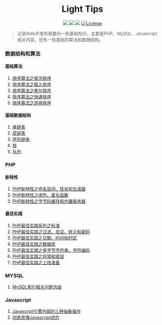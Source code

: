<h1 align="center">Light Tips</h1>

<p align="center">
<a href="https://github.com/xx19941215/webBlog"><img src="https://img.shields.io/github/forks/xx19941215/webBlog.svg"></a>
<a href="https://github.com/xx19941215/webBlog"><img src="https://img.shields.io/github/stars/xx19941215/webBlog.svg"></a>
<a href="https://github.com/xx19941215/webBlog"><img src="https://img.shields.io/badge/php-7.0%2B-blue.svg""></a>
<a href="https://opensource.org/licenses/MIT"><img src="https://img.shields.io/cocoapods/l/AFNetworking.svg" alt="License"></a>
</p>

> 记录Web开发所需要的一些基础知识，主要是PHP、MySQL、Javascript相关内容，还有一些基础的算法和数据结构。

### 数据结构和算法

#### 基础算法
1. [排序算法之冒泡排序](https://github.com/xx19941215/webBlog/blob/master/algorithm/sort/bubbleSort/bubbleSort.php)
2. [排序算法之插入排序](https://github.com/xx19941215/webBlog/blob/master/algorithm/sort/insertSort/insertSort.php)
3. [排序算法之希尔排序](https://github.com/xx19941215/webBlog/blob/master/algorithm/sort/shellSort/shellSort.php)
4. [排序算法之快速排序](https://github.com/xx19941215/webBlog/blob/master/algorithm/sort/quickSort/quickSort.php)
5. [排序算法之选择排序](https://github.com/xx19941215/webBlog/blob/master/algorithm/sort/selectSort/selectSort.php)

#### 基础数据结构

1. [单链表](https://github.com/xx19941215/webBlog/blob/master/dataStructure/LinkedList/LinkedList.php)
2. [双链表](https://github.com/xx19941215/webBlog/blob/master/dataStructure/DoubleLinkedList/DoubleLinkedList.php)
3. [环形链表](https://github.com/xx19941215/webBlog/blob/master/dataStructure/CircularLinkedList/CircularLinkedList.php)
4. [栈](https://github.com/xx19941215/webBlog/blob/master/dataStructure/Stack/LinkedListStack.php)
5. [队列](https://github.com/xx19941215/webBlog/blob/master/dataStructure/Queue/LinkedListQueue.php)

### PHP

#### 新特性
1. [PHP新特性之命名空间、性状和生成器](https://github.com/xx19941215/webBlog/issues/1)
2. [PHP新特性之闭包、匿名函数](https://github.com/xx19941215/webBlog/issues/2)
3. [PHP新特性之字节码缓存和内置服务器](https://github.com/xx19941215/webBlog/issues/3)

#### 最佳实践

1. [PHP最佳实践系列之标准](https://github.com/xx19941215/webBlog/issues/4)
2. [PHP最佳实践之过滤、验证、转义和密码](https://github.com/xx19941215/webBlog/issues/5)
3. [PHP最佳实践之日期、时间和时区](https://github.com/xx19941215/webBlog/issues/6)
4. [PHP最佳实践之数据库](https://github.com/xx19941215/webBlog/issues/7)
5. [PHP最佳实践之多字节字符串、字符编码](https://github.com/xx19941215/webBlog/issues/8)
6. [PHP最佳实践之异常和错误](https://github.com/xx19941215/webBlog/issues/11)
7. [PHP最佳实践之上线准备](https://github.com/xx19941215/webBlog/issues/12)

### MYSQL
1. [MySQL索引相关问题总结](https://github.com/xx19941215/webBlog/issues/13)

### Javascript
1. [Javascript引擎内部的三种抽象操作](https://github.com/xx19941215/webBlog/issues/9)
2. [彻底弄懂Javascript闭包](https://github.com/xx19941215/webBlog/issues/10)